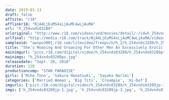 ```yaml
---
date: 2019-01-13
draft: false
affsite: "r18"
afflinkr18: "NjA4LjEuMS4xLjAuMC4wLjAuMA"
url: "h_254vnds03289"
urloriginal: "http://www.r18.com/videos/vod/movies/detail/-/id=h_254vnds03289"
urlfinal: "http://media.r18.com/track/NjA4LjEuMS4xLjAuMC4wLjAuMA/videos/vod/movies/detail/-/id=h_254vnds03289"
samplevid: "awspv3001.r18.com/litevideo/freepv/h/h_2/h_254vnds3289/h_254vnds3289_dmb_w.mp4"
title: "She's Moaning And Groaning For Other Men An Excessively Erotic Debt-Ridden Wife"
mainimgurl: "pics.r18.com/digital/video/h_254vnds03289/h_254vnds03289ps.jpg"
mainimgs: "h_254vnds03289ps.jpg"
releasedate: "Sept. 20, 2018"
duration: 120
productioncomp: "STAR PARADISE"
girls: ['Miho Tono', 'Sakura Hanatsuki', 'Sayaka Narimi']
categories: ['Married Woman', 'Big Tits', 'Creampie', 'Hi-Def']
imgurls: ['pics.r18.com/digital/video/h_254vnds03289/h_254vnds03289jp-1.jpg', 'pics.r18.com/digital/video/h_254vnds03289/h_254vnds03289jp-2.jpg', 'pics.r18.com/digital/video/h_254vnds03289/h_254vnds03289jp-3.jpg', 'pics.r18.com/digital/video/h_254vnds03289/h_254vnds03289jp-4.jpg', 'pics.r18.com/digital/video/h_254vnds03289/h_254vnds03289jp-5.jpg', 'pics.r18.com/digital/video/h_254vnds03289/h_254vnds03289jp-6.jpg', 'pics.r18.com/digital/video/h_254vnds03289/h_254vnds03289jp-7.jpg', 'pics.r18.com/digital/video/h_254vnds03289/h_254vnds03289jp-8.jpg', 'pics.r18.com/digital/video/h_254vnds03289/h_254vnds03289jp-9.jpg', 'pics.r18.com/digital/video/h_254vnds03289/h_254vnds03289jp-10.jpg', 'pics.r18.com/digital/video/h_254vnds03289/h_254vnds03289jp-11.jpg', 'pics.r18.com/digital/video/h_254vnds03289/h_254vnds03289jp-12.jpg', 'pics.r18.com/digital/video/h_254vnds03289/h_254vnds03289jp-13.jpg', 'pics.r18.com/digital/video/h_254vnds03289/h_254vnds03289jp-14.jpg', 'pics.r18.com/digital/video/h_254vnds03289/h_254vnds03289jp-15.jpg', 'pics.r18.com/digital/video/h_254vnds03289/h_254vnds03289jp-16.jpg', 'pics.r18.com/digital/video/h_254vnds03289/h_254vnds03289jp-17.jpg', 'pics.r18.com/digital/video/h_254vnds03289/h_254vnds03289jp-18.jpg', 'pics.r18.com/digital/video/h_254vnds03289/h_254vnds03289jp-19.jpg', 'pics.r18.com/digital/video/h_254vnds03289/h_254vnds03289jp-20.jpg']
imgs: ['h_254vnds03289jp-1.jpg', 'h_254vnds03289jp-2.jpg', 'h_254vnds03289jp-3.jpg', 'h_254vnds03289jp-4.jpg', 'h_254vnds03289jp-5.jpg', 'h_254vnds03289jp-6.jpg', 'h_254vnds03289jp-7.jpg', 'h_254vnds03289jp-8.jpg', 'h_254vnds03289jp-9.jpg', 'h_254vnds03289jp-10.jpg', 'h_254vnds03289jp-11.jpg', 'h_254vnds03289jp-12.jpg', 'h_254vnds03289jp-13.jpg', 'h_254vnds03289jp-14.jpg', 'h_254vnds03289jp-15.jpg', 'h_254vnds03289jp-16.jpg', 'h_254vnds03289jp-17.jpg', 'h_254vnds03289jp-18.jpg', 'h_254vnds03289jp-19.jpg', 'h_254vnds03289jp-20.jpg']
---
```

